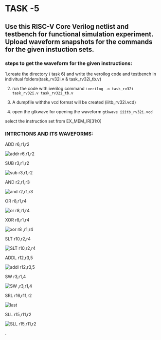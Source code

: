 # TASK -5
 ##  Use this RISC-V Core Verilog netlist and testbench for functional simulation experiment. Upload waveform snapshots for the commands for the given instuction sets.

 ### steps to get the waveform for the given instructions:
 
 
  1.create the directory ( task 6) and write the  veroilog code and testbench in indivitual folders(task_rv32i.v & task_rv32i_tb.v)
  
   2. run the code with iverilog command 
     `iverilog -o task_rv32i task_rv32i.v task_rv32i_tb.v`
     
   3. A dumpfile withthe vcd format will be created (iiitb_rv32i.vcd)
     
   4. open the gtkwave for opening the waveform
      `gtkwave iiitb_rv32i.vcd`

select the instruction set from EX_MEM_IR[31:0]  
  ### INTRCTIONS AND ITS WAVEFORMS:

  ADD r6,r1,r2

  ![addr r6,r1,r2](https://github.com/banushrees/VSD-project/assets/105593083/c0cce9a3-20fe-4f47-9018-7bab1cefef5d)

  SUB r3,r1,r2

  ![sub r3,r1,r2](https://github.com/banushrees/VSD-project/assets/105593083/9a71b052-b76e-4ca9-acb1-0ceea0c25efe)

  AND r2,r1,r3

  ![and r2,r1,r3](https://github.com/banushrees/VSD-project/assets/105593083/900388fe-ba30-46ce-8c49-ff44a912c5f6)

  OR r8,r1,r4
  
   ![or r8,r1,r4](https://github.com/banushrees/VSD-project/assets/105593083/36795868-1135-4992-ac3a-c5b2e5f9735f)

   XOR r8,r1,r4

   ![xor r8 ,r1,r4](https://github.com/banushrees/VSD-project/assets/105593083/2211bc6a-0b32-42fa-91da-c7107b789dbb)

   SLT r10,r2,r4

  ![SLT r10,r2,r4](https://github.com/banushrees/VSD-project/assets/105593083/5f512e0d-aae4-45bd-b428-629134cd12aa)

  ADDL r12,r3,5
  
   ![addl r12,r3,5](https://github.com/banushrees/VSD-project/assets/105593083/681dbb7d-116b-4a8e-a3fe-5af8848d13c2)

   SW r3,r1,4

   ![SW ,r3,r1,4](https://github.com/banushrees/VSD-project/assets/105593083/66c46611-7fdd-4801-9f7b-5dafc9c52801)

   SRL r16,r11,r2
      
   ![last](https://github.com/banushrees/VSD-project/assets/105593083/7c537720-5e4f-4bfc-814e-0f9b41064857)

   SLL r15,r11,r2

  ![SLL r15,r11,r2](https://github.com/banushrees/VSD-project/assets/105593083/b6612d4e-3659-400d-a5e8-25954851ed8d)

.
  

